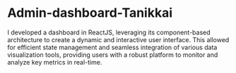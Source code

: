 # Admin-dashboard-Tanikkai
I developed a dashboard in ReactJS, leveraging its component-based architecture to create a dynamic and interactive user interface. This allowed for efficient state management and seamless integration of various data visualization tools, providing users with a robust platform to monitor and analyze key metrics in real-time. 
